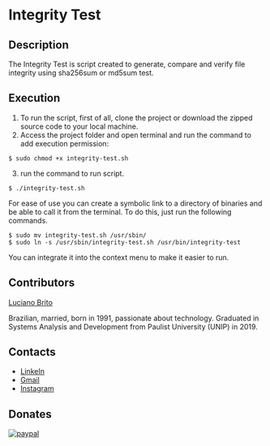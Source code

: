 # Integrity Test

## Description

The Integrity Test is script created to generate, compare and verify file integrity using sha256sum or md5sum test.

## Execution

1. To run the script, first of all, clone the project or download the zipped source code to your local machine.
2. Access the project folder and open terminal and run the command to add execution permission:
```
$ sudo chmod +x integrity-test.sh
```
3. run the command to run script.
```
$ ./integrity-test.sh
```

For ease of use you can create a symbolic link to a directory of binaries and be able to call it from the terminal. To do this, just run the following commands.

```
$ sudo mv integrity-test.sh /usr/sbin/
$ sudo ln -s /usr/sbin/integrity-test.sh /usr/bin/integrity-test
```

You can integrate it into the context menu to make it easier to run.

## Contributors

[Luciano Brito](https://github.com/lucianobritodev)

Brazilian, married, born in 1991, passionate about technology. Graduated in Systems Analysis and Development from Paulist University (UNIP) in 2019. 


## Contacts

- [LinkeIn](https://www.linkedin.com/in/luciano-brito-dev)
- [Gmail](mailto:lucianobrito.dev@gmail.com)
- [Instagram](https://www.instagram.com/lucianobrito.dev)


## Donates

[![paypal](https://www.paypalobjects.com/en_US/i/btn/btn_donateCC_LG.gif)](https://www.paypal.com/donate/?hosted_button_id=SX3L4N89M8ZRW)